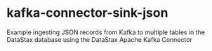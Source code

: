 # kafka-connector-sink-json
Example ingesting JSON records from Kafka to multiple tables in the DataStax database using the DataStax Apache Kafka Connector
